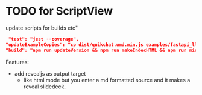 # TODO for ScriptView


update scripts for builds etc"
```json
 "test": "jest --coverage",
"updateExampleCopies": "cp dist/quikchat.umd.min.js examples/fastapi_llm/static && cp dist/quikchat.min.css examples/fastapi_llm/static && cp dist/quikchat.umd.min.js examples/npm_express/static && cp dist/quikchat.min.css examples/npm_express/static",
"build": "npm run updateVersion && npm run makeIndexHTML && npm run minifyCSS && rollup -c && npm run updateExampleCopies"
```

Features:

* add revealjs as output target
    - like html mode but you enter a md formatted source and it makes a reveal slidedeck.

